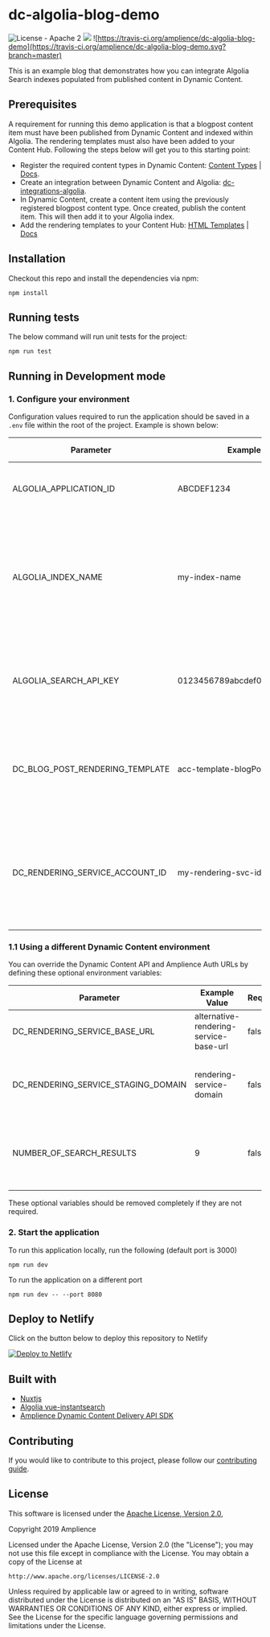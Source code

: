 # dc-algolia-blog-demo

![License - Apache 2](https://img.shields.io/badge/license-Apache%202-blue.svg)
![](https://img.shields.io/badge/node-v8%2B-blue.svg)
![https://travis-ci.org/amplience/dc-algolia-blog-demo](https://travis-ci.org/amplience/dc-algolia-blog-demo.svg?branch=master)

This is an example blog that demonstrates how you can integrate Algolia Search indexes populated from published content in Dynamic Content.

## Prerequisites

A requirement for running this demo application is that a blogpost content item must have been published from Dynamic Content and indexed within Algolia. The rendering templates must also have been added to your Content Hub. Following the steps below will get you to this starting point:

- Register the required content types in Dynamic Content: [Content Types](https://github.com/amplience/dc-accelerators-content-rendering-service/tree/master/dist/contentTypes) | [Docs](https://github.com/amplience/dc-accelerators-content-rendering-service/blob/master/docs/CONFIGURE-DYNAMIC-CONTENT.md#content-types).
- Create an integration between Dynamic Content and Algolia: [dc-integrations-algolia](https://github.com/amplience/dc-integrations-algolia).
- In Dynamic Content, create a content item using the previously registered blogpost content type. Once created, publish the content item. This will then add it to your Algolia index.
- Add the rendering templates to your Content Hub: [HTML Templates](https://github.com/amplience/dc-accelerators-content-rendering-service/tree/master/dist/templates) | [Docs](https://github.com/amplience/dc-accelerators-content-rendering-service/blob/master/docs/CONFIGURE-DYNAMIC-CONTENT.md#content-rendering-templates)

## Installation

Checkout this repo and install the dependencies via npm:

```
npm install
```

## Running tests

The below command will run unit tests for the project:

```
npm run test
```

## Running in Development mode

### 1. Configure your environment

Configuration values required to run the application should be saved in a `.env` file within the root of the project. Example is shown below:

| Parameter                       | Example Value                    | Required | Where to find it                                                                                                                                                                 |
| ------------------------------- | -------------------------------- | -------- | -------------------------------------------------------------------------------------------------------------------------------------------------------------------------------- |
| ALGOLIA_APPLICATION_ID          | ABCDEF1234                       | true     | Taken from the 'API Keys' page on the Algolia site.                                                                                                                              |
| ALGOLIA_INDEX_NAME              | my-index-name                    | true     | You can use an existing Algolia index name, or you can use a new name here and it will be created automatically if it doesn't exist.                                             |
| ALGOLIA_SEARCH_API_KEY          | 0123456789abcdef0123456789abcdef | true     | Taken from the 'API Keys' page on the Algolia site. This needs to be the Search key.                                                                 |
| DC_BLOG_POST_RENDERING_TEMPLATE | acc-template-blogPost            | true     | The name of your rendering template uploaded to [Content Hub](https://docs.amplience.net/glossary.html#content-hub) (without the file extension)                                                                                                 |
| DC_RENDERING_SERVICE_ACCOUNT_ID | my-rendering-svc-id              | true     | Replace this with your company tag. You can find this by looking at the dynamic URL of an asset published in [Content Hub](https://docs.amplience.net/glossary.html#content-hub) |

### 1.1 Using a different Dynamic Content environment

You can override the Dynamic Content API and Amplience Auth URLs by defining these optional environment variables:

| Parameter                           | Example Value                          | Required | Where to find it                                                     |
| ----------------------------------- | -------------------------------------- | -------- | -------------------------------------------------------------------- |
| DC_RENDERING_SERVICE_BASE_URL       | alternative-rendering-service-base-url | false    | Alternative rendering service base url                               |
| DC_RENDERING_SERVICE_STAGING_DOMAIN | rendering-service-domain               | false    | Dynamic Content Virtual Staging Environment domain                   |
| NUMBER_OF_SEARCH_RESULTS            | 9                                      | false    | Number of search results to display on the landing page: default = 9 |

These optional variables should be removed completely if they are not required.

### 2. Start the application

To run this application locally, run the following (default port is 3000)

```
npm run dev
```

To run the application on a different port

```
npm run dev -- --port 8080
```
## Deploy to Netlify
Click on the button below to deploy this repository to Netlify

[![Deploy to Netlify](https://www.netlify.com/img/deploy/button.svg)](https://app.netlify.com/start/deploy?repository=https://github.com/amplience/dc-algolia-blog-demo)

## Built with

- [Nuxtjs](https://nuxtjs.org/)
- [Algolia vue-instantsearch](https://github.com/algolia/vue-instantsearch)
- [Amplience Dynamic Content Delivery API SDK](https://github.com/amplience/dc-delivery-sdk-js)

## Contributing

If you would like to contribute to this project, please follow our [contributing guide](./CONTRIBUTING.md).

## License

This software is licensed under the [Apache License, Version 2.0](http://www.apache.org/licenses/LICENSE-2.0),

Copyright 2019 Amplience

Licensed under the Apache License, Version 2.0 (the "License");
you may not use this file except in compliance with the License.
You may obtain a copy of the License at

    http://www.apache.org/licenses/LICENSE-2.0

Unless required by applicable law or agreed to in writing, software
distributed under the License is distributed on an "AS IS" BASIS,
WITHOUT WARRANTIES OR CONDITIONS OF ANY KIND, either express or implied.
See the License for the specific language governing permissions and
limitations under the License.
